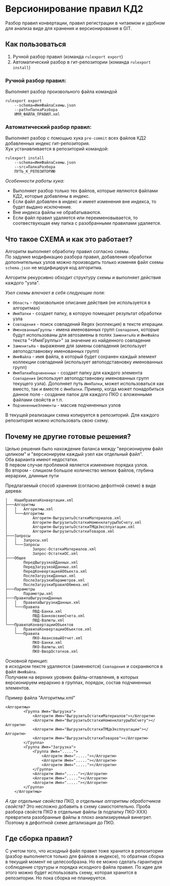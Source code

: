 # Версионирование правил КД2

Разбор правил конвертации, правил регистрации в читаемом и удобном для анализа виде для хранения и версионирования в GIT.


## Как пользоваться

1. Ручной разбор правил (команда `rulexport export`)
2. Автоматический разбор в гит-репозитории (команда `rulexport install`)

### Ручной разбор правил:
Выполняет разбор произвольного файла командой  
```
rulexport export  
	--schema=ИмяФайлаСхемы.json  
	--path=ПапкаРазбора  
	ИМЯ_ФАЙЛА_ПРАВИЛ.xml
```

### Автоматический разбор правил:
Выполняет разбор с помощью хука `pre-commit` всех файлов КД2 добавленных индекс гит-репозитория.  
Хук устанавливается в репозиторий командой:
```
rulexport install  
	--schema=ИмяФайлаСхемы.json  
	--src=ПапкаРазбора  
	ПУТЬ_К_РЕПОЗИТОРИЮ
```

*Особенности работы хука:*  
- Выполняет разбор только тех файлов, которые являются файлами КД2, которые добавлены в индекс.  
- Если файл добавлен в индекс и имеет изменения вне индекса, то будет выдано исключение.  
- Вне индекса файлы не обрабатываются.  
- Если файл правил удаляется или переименовывается, то соотвествующая ему папка с разобранными правилами удаляется.

## Что такое СХЕМА и как это работает?

Алгоритм выполняет обработку правил согласно схемы.  
По задумке модификацию разбора правил, добавления обработки дополнительных узлов можно производить только изменяя файл схемы `schema.json` не модифицируя код алгоритма.  

Алгоритм рекурсивно обходит структуру схемы и выполняет действия каждого "узла".

*Узел схемы влючает в себя следующие поля:*
- `Область` - произвольное описание действия (не используется в алгоритмах)
- `ИмяПапки` - создает папку, в которую помещает результат обработки узла
- `Совпадения` - поиск совпадений Regex (коллекция) в тексте итерации. 
- `ИменованныеГруппы` - имена именованных групп `Совпадения`, которые будут использованы для автозамены в полях `ЗаменитьНа` и `ИмяФайла` текста "<ИмяГруппы>" за значение из найденного совпадения
- `ЗаменитьНа` - выражение для замены совпадения (использует автоподставновку именованных групп) 
- `ИмяФайла` - имя файла, в который будет сохранен каждый элемент коллекции совпадений (использует автоподставновку именованных групп)
- `ИмяПапкиПодчиненных` - создает папку для каждого элемента `Совпадения` (использует автоподставновку именованных групп текущего узла). Дополняет путь `ИмяПапки`, может использоваться как вместо, так и вместе с `ИмяПапки`. Пример, когда может понадобиться данное поле - создание папок для каждого ПКО с вложенными файлами свойств и т.п.
- `ПодчиненныеЭлементы` - массив подчиненных узлов
 
 В текущей реализации схема копируется в репозиторий. Для каждого репозитория можно использовать свою схему.
## Почему не другие готовые решения?

Целью решения было нахождение баланса между "версионируем файл целиком" и "версионируем каждый узел как отдельный файл".  
Оба варианта имеют недостатки.  
В первом случае проблемой является изменение порядка узлов.  
Во втором - слишком большое количество мелких файлов, глубина иерархии, длинные пути

Предлагаемый способ хранения (согласно дефолтной схеме) в виде дерева:
```
│   НашиПравилаКонвертации.xml
├───Алгоритмы
│   │   Алгоритмы.xml
│   └───Алгоритмы
│           Алгоритм-ВыгрузитьОстаткиМатериалов.xml
│           Алгоритм-ВыгрузитьОстаткиНоменклатурыПоСчету.xml
│           Алгоритм-ВыгрузитьОстаткиТМЦвЭксплуатации.xml
│           Алгоритм-ВыгрузитьОстаткиТоваров.xml
├───Запросы
│   │   Запросы.xml
│   └───Запросы
│           Запрос-ОстаткиМатериалов.xml
│           Запрос-ОстаткиОС.xml
├───Общее
│       ПередВыгрузкойДанных.xml
│       ПередЗагрузкойДанных.xml
│       ПередКонвертациейОбъекта.xml
│       ПослеЗагрузкиДанных.xml
│       ПослеЗагрузкиПараметров.xml
│       ПослеЗагрузкиПравилОбмена.xml
├───Параметры
│       Параметры.xml
├───ПравилаВыгрузкиДанных
│   │   ПравилаВыгрузкиДанных.xml
│   └───Правила
│           ПВД-Банки.xml
│           ПВД-БанковскиеСчета.xml
│           ПВД-Валюты.xml
└───ПравилаКонвертацииОбъектов
    │   ПравилаКонвертацииОбъектов.xml
    └───Правила
            ПКО-АвансовыйОтчет.xml
            ПКО-Банки.xml
            ПКО-Валюты.xml
            ПКО-ВводОстатков.xml
```
Основной принцип:  
в исходном тексте удаляются (заменяются) `Совпадения` и сохраняются в файл `ИмяФайла`.  
Получаем на верхних уровнях файлы-оглавления, в которых версионируем иерархию в группах, порядок, состав подчиненных элементов.

Пример файла "Алгоритмы.xml"
```
<Алгоритмы>
		<Группа Имя="Выгрузка">
			<Алгоритм Имя="ВыгрузитьОстаткиМатериалов"></Алгоритм>
			<Алгоритм Имя="ВыгрузитьОстаткиНоменклатурыПоСчету"></Алгоритм>
			<Алгоритм Имя="ВыгрузитьОстаткиТМЦвЭксплуатации"></Алгоритм>
			<Алгоритм Имя="ВыгрузитьОстаткиТоваров"></Алгоритм>
		</Группа>
		<Группа Имя="Загрузка">
			<Группа Имя=".....">
				<Алгоритм Имя="....."></Алгоритм>
				<Алгоритм Имя="....."></Алгоритм>
				<Алгоритм Имя="....."></Алгоритм>
			</Группа>
			<Алгоритм Имя="....."></Алгоритм>
			<Алгоритм Имя="....."></Алгоритм>
			<Алгоритм Имя="....."></Алгоритм>
		</Группа>
	</Алгоритмы>
```

*А где отдельные свойства ПКО, а отдельные алгоритмы обработчиков свойств?*
Это несложно добавить в схему самостоятельно.
Проба разбора свойств ПКО в отдельные файлы (в подпапку ПКО-ХХХ) превратила разобранные файлы в плохо анализируемый винегрет. Поэтому в дефолтной схеме детализация до ПКО.

## Где сборка правил?

С учетом того, что исходный файл правил тоже хранится в репозитории (разбор выполняется только для файлов в индексе), то обратная сборка в текущий момент не целесообразна. Но ее можно сделать гарантируя соблюдение струтуры и порядка исходного файла правил. По идее для этого можно будет использовать схему, которая хранится в репозитории. Но пока сборка не планируется.
